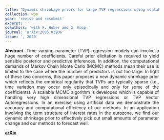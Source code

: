 ```yaml
---
title: "Dynamic shrinkage priors for large TVP regressions using scalable MCMC methods. [WP](https://arxiv.org/abs/2005.03906)"
collection: wps
year: 'revise and resubmit'
excerpt: ''
coauthors: 'with F. Huber and G. Koop,' 
journal: 'arXiv:2005.03906'
issue: ', 2020'
---
```

<p align="justify"> <b>Abstract.</b> Time-varying parameter (TVP) regression models can involve a huge number of coefficients. Careful prior elicitation is required to yield sensible posterior and predictive inferences. In addition, the computational demands of Markov Chain Monte Carlo (MCMC) methods mean their use is limited to the case where the number of predictors is not too large. In light of these two concerns, this paper proposes a new dynamic shrinkage prior which reflects the empirical regularity that TVPs are typically sparse (i.e., time variation may occur only episodically and only for some of the coefficients). A scalable MCMC algorithm is developed which is capable of handling very high dimensional TVP regressions or TVP Vector Autoregressions. In an exercise using artificial data we demonstrate the accuracy and computational efficiency of our methods. In an application involving the term structure of interest rates in the eurozone, we find our dynamic shrinkage prior to effectively pick out small amounts of parameter change and our methods to forecast well.
</p>

[**arXiv**](https://arxiv.org/abs/2005.03906).
